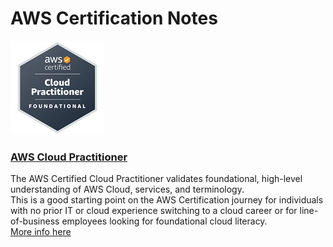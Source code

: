 # AWS Certification Notes

![AWS Cloud Practitioner](/aws-cloud-practitioner/imgs/AWS-Certified-Cloud-Practitioner_badge_150x150.png)
### [AWS Cloud Practitioner](./aws-cloud-practitioner/README.md)
The AWS Certified Cloud Practitioner validates foundational, high-level understanding of AWS Cloud, services, and terminology.  
This is a good starting point on the AWS Certification journey for individuals with no prior IT or cloud experience switching to a cloud career or for line-of-business employees looking for foundational cloud literacy.  
[More info here](https://aws.amazon.com/certification/certified-cloud-practitioner/)
